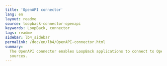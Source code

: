 ```yaml
---
title: 'OpenAPI connector'
lang: en
layout: readme
source: loopback-connector-openapi
keywords: LoopBack, connector
tags: readme
sidebar: lb4_sidebar
permalink: /doc/en/lb4/OpenAPI-connector.html
summary:
  The OpenAPI connector enables LoopBack applications to connect to OpenAPI data
  sources.
---
```

